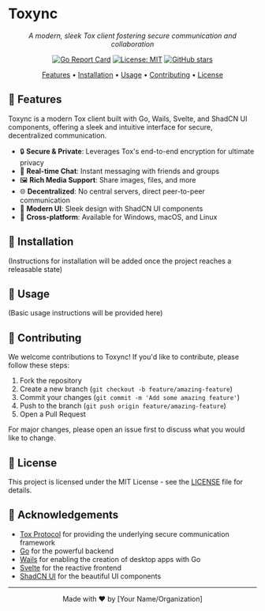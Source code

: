 # Toxync

<div align="center">

*A modern, sleek Tox client fostering secure communication and collaboration*

[![Go Report Card](https://goreportcard.com/badge/github.com/yourusername/toxync)](https://goreportcard.com/report/github.com/yourusername/toxync)
[![License: MIT](https://img.shields.io/badge/License-MIT-yellow.svg)](https://opensource.org/licenses/MIT)
[![GitHub stars](https://img.shields.io/github/stars/yourusername/toxync.svg)](https://github.com/yourusername/toxync/stargazers)

[Features](#features) • [Installation](#installation) • [Usage](#usage) • [Contributing](#contributing) • [License](#license)

</div>

## 🌟 Features

Toxync is a modern Tox client built with Go, Wails, Svelte, and ShadCN UI components, offering a sleek and intuitive interface for secure, decentralized communication.

- 🔒 **Secure & Private**: Leverages Tox's end-to-end encryption for ultimate privacy
- 💬 **Real-time Chat**: Instant messaging with friends and groups
- 🖼️ **Rich Media Support**: Share images, files, and more
- 🌐 **Decentralized**: No central servers, direct peer-to-peer communication
- 🎨 **Modern UI**: Sleek design with ShadCN UI components
- 📱 **Cross-platform**: Available for Windows, macOS, and Linux

## 🚀 Installation

(Instructions for installation will be added once the project reaches a releasable state)

## 🔧 Usage

(Basic usage instructions will be provided here)

## 🤝 Contributing

We welcome contributions to Toxync! If you'd like to contribute, please follow these steps:

1. Fork the repository
2. Create a new branch (`git checkout -b feature/amazing-feature`)
3. Commit your changes (`git commit -m 'Add some amazing feature'`)
4. Push to the branch (`git push origin feature/amazing-feature`)
5. Open a Pull Request

For major changes, please open an issue first to discuss what you would like to change.

## 📘 License

This project is licensed under the MIT License - see the [LICENSE](LICENSE) file for details.

## 🙏 Acknowledgements

- [Tox Protocol](https://tox.chat/) for providing the underlying secure communication framework
- [Go](https://golang.org/) for the powerful backend
- [Wails](https://wails.io/) for enabling the creation of desktop apps with Go
- [Svelte](https://svelte.dev/) for the reactive frontend
- [ShadCN UI](https://ui.shadcn.com/) for the beautiful UI components

---

<div align="center">
Made with ❤️ by [Your Name/Organization]
</div>